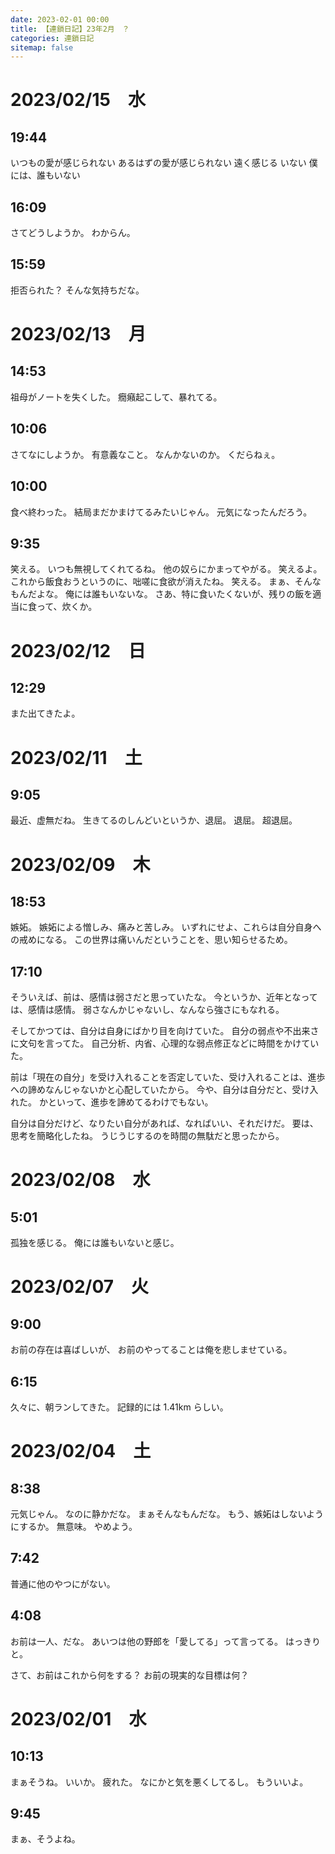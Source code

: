 ```yaml
---
date: 2023-02-01 00:00
title: 【連鎖日記】23年2月　？
categories: 連鎖日記
sitemap: false
---
```


# 2023/02/15　水

## 19:44

いつもの愛が感じられない
あるはずの愛が感じられない
遠く感じる
いない
僕には、誰もいない

## 16:09

さてどうしようか。
わからん。

## 15:59

拒否られた？
そんな気持ちだな。


# 2023/02/13　月

## 14:53

祖母がノートを失くした。
癇癪起こして、暴れてる。

## 10:06

さてなにしようか。
有意義なこと。
なんかないのか。
くだらねぇ。

## 10:00

食べ終わった。
結局まだかまけてるみたいじゃん。
元気になったんだろう。

## 9:35

笑える。
いつも無視してくれてるね。
他の奴らにかまってやがる。
笑えるよ。
これから飯食おうというのに、咄嗟に食欲が消えたね。
笑える。
まぁ、そんなもんだよな。
俺には誰もいないな。
さあ、特に食いたくないが、残りの飯を適当に食って、炊くか。


# 2023/02/12　日

## 12:29

また出てきたよ。


# 2023/02/11　土

## 9:05

最近、虚無だね。
生きてるのしんどいというか、退屈。
退屈。
超退屈。


# 2023/02/09　木

## 18:53

嫉妬。
嫉妬による憎しみ、痛みと苦しみ。
いずれにせよ、これらは自分自身への戒めになる。
この世界は痛いんだということを、思い知らせるため。

## 17:10

そういえば、前は、感情は弱さだと思っていたな。
今というか、近年となっては、感情は感情。
弱さなんかじゃないし、なんなら強さにもなれる。

そしてかつては、自分は自身にばかり目を向けていた。
自分の弱点や不出来さに文句を言ってた。
自己分析、内省、心理的な弱点修正などに時間をかけていた。

前は「現在の自分」を受け入れることを否定していた、受け入れることは、進歩への諦めなんじゃないかと心配していたから。
今や、自分は自分だと、受け入れた。
かといって、進歩を諦めてるわけでもない。

自分は自分だけど、なりたい自分があれば、なればいい、それだけだ。
要は、思考を簡略化したね。
うじうじするのを時間の無駄だと思ったから。


# 2023/02/08　水

## 5:01

孤独を感じる。
俺には誰もいないと感じ。


# 2023/02/07　火

## 9:00

お前の存在は喜ばしいが、
お前のやってることは俺を悲しませている。

## 6:15

久々に、朝ランしてきた。
記録的には 1.41km らしい。


# 2023/02/04　土

## 8:38

元気じゃん。
なのに静かだな。
まぁそんなもんだな。
もう、嫉妬はしないようにするか。
無意味。
やめよう。

## 7:42

普通に他のやつにがない。

## 4:08

お前は一人、だな。
あいつは他の野郎を「愛してる」って言ってる。
はっきりと。

さて、お前はこれから何をする？
お前の現実的な目標は何？


# 2023/02/01　水

## 10:13

まぁそうね。
いいか。
疲れた。
なにかと気を悪くしてるし。
もういいよ。

## 9:45

まぁ、そうよね。
